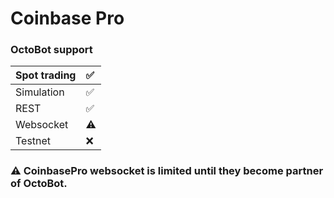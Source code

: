 # Coinbase Pro

### OctoBot support

| Spot trading | ✅ |
| :--- | :--- |
| Simulation | ✅ |
| REST | ✅ |
| Websocket | ⚠  |
| Testnet | ❌  |

### ⚠ CoinbasePro websocket is limited until they become partner of OctoBot.

